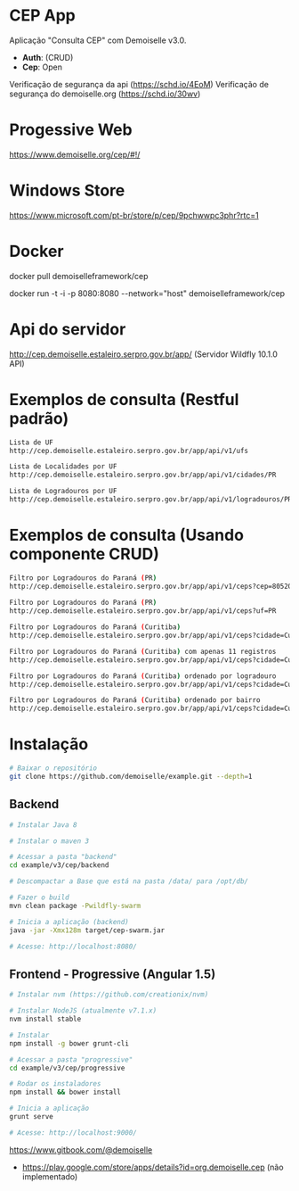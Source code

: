 # CEP App
Aplicação "Consulta CEP" com Demoiselle v3.0.

- **Auth**: (CRUD)
- **Cep**: Open

Verificação de segurança da api (https://schd.io/4EoM)
Verificação de segurança do demoiselle.org (https://schd.io/30wv)

# Progessive Web

https://www.demoiselle.org/cep/#!/

# Windows Store
https://www.microsoft.com/pt-br/store/p/cep/9pchwwpc3phr?rtc=1

# Docker

docker pull demoiselleframework/cep

docker run -t -i -p 8080:8080 --network="host" demoiselleframework/cep

# Api do servidor

http://cep.demoiselle.estaleiro.serpro.gov.br/app/ (Servidor Wildfly 10.1.0 API)

# Exemplos de consulta (Restful padrão)

```bash
Lista de UF
http://cep.demoiselle.estaleiro.serpro.gov.br/app/api/v1/ufs

Lista de Localidades por UF
http://cep.demoiselle.estaleiro.serpro.gov.br/app/api/v1/cidades/PR

Lista de Logradouros por UF
http://cep.demoiselle.estaleiro.serpro.gov.br/app/api/v1/logradouros/PR/Pioli
```

# Exemplos de consulta (Usando componente CRUD)

 ```bash
 Filtro por Logradouros do Paraná (PR)
 http://cep.demoiselle.estaleiro.serpro.gov.br/app/api/v1/ceps?cep=80520170
  
 Filtro por Logradouros do Paraná (PR)
 http://cep.demoiselle.estaleiro.serpro.gov.br/app/api/v1/ceps?uf=PR
 
 Filtro por Logradouros do Paraná (Curitiba)
 http://cep.demoiselle.estaleiro.serpro.gov.br/app/api/v1/ceps?cidade=Curitiba
 
 Filtro por Logradouros do Paraná (Curitiba) com apenas 11 registros
 http://cep.demoiselle.estaleiro.serpro.gov.br/app/api/v1/ceps?cidade=Curitiba&range=0-10
 
 Filtro por Logradouros do Paraná (Curitiba) ordenado por logradouro
 http://cep.demoiselle.estaleiro.serpro.gov.br/app/api/v1/ceps?cidade=Curitiba&sort=logradouro
 
 Filtro por Logradouros do Paraná (Curitiba) ordenado por bairro
 http://cep.demoiselle.estaleiro.serpro.gov.br/app/api/v1/ceps?cidade=Curitiba&sort=bairroIni
```

# Instalação

```bash
# Baixar o repositório
git clone https://github.com/demoiselle/example.git --depth=1
```

## Backend
```bash
# Instalar Java 8 

# Instalar o maven 3

# Acessar a pasta "backend"
cd example/v3/cep/backend

# Descompactar a Base que está na pasta /data/ para /opt/db/

# Fazer o build
mvn clean package -Pwildfly-swarm

# Inicia a aplicação (backend)
java -jar -Xmx128m target/cep-swarm.jar

# Acesse: http://localhost:8080/

```

## Frontend - Progressive (Angular 1.5)
```bash
# Instalar nvm (https://github.com/creationix/nvm)

# Instalar NodeJS (atualmente v7.1.x)
nvm install stable

# Instalar 
npm install -g bower grunt-cli 

# Acessar a pasta "progressive"
cd example/v3/cep/progressive

# Rodar os instaladores
npm install && bower install

# Inicia a aplicação 
grunt serve

# Acesse: http://localhost:9000/
```
https://www.gitbook.com/@demoiselle

* https://play.google.com/store/apps/details?id=org.demoiselle.cep (não implementado)
